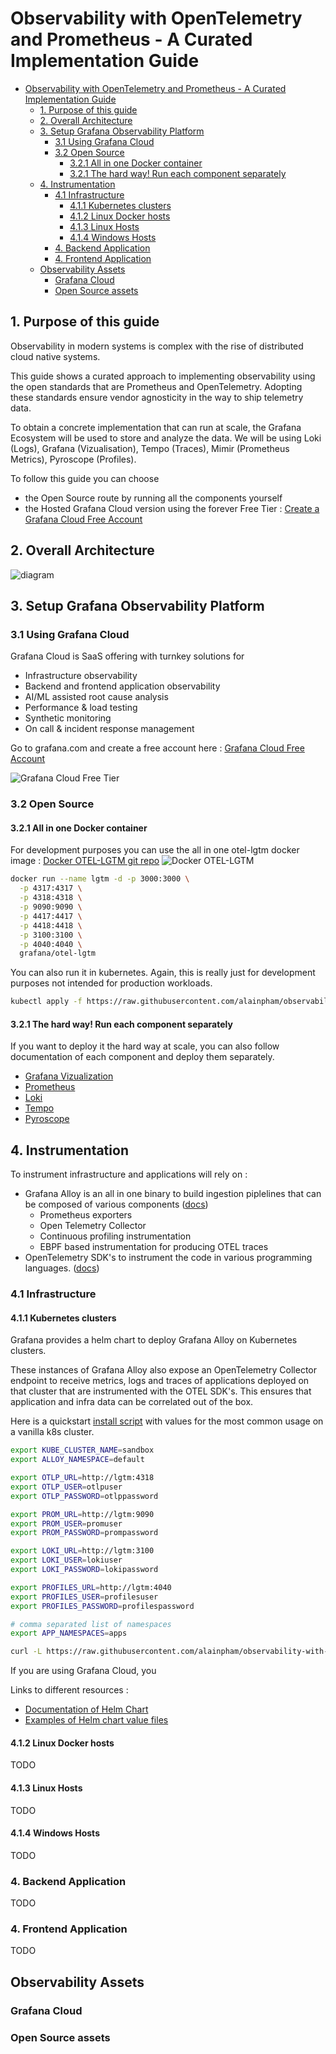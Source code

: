 # Observability with OpenTelemetry and Prometheus - A Curated Implementation Guide

- [Observability with OpenTelemetry and Prometheus - A Curated Implementation Guide](#observability-with-opentelemetry-and-prometheus---a-curated-implementation-guide)
  - [1. Purpose of this guide](#1-purpose-of-this-guide)
  - [2. Overall Architecture](#2-overall-architecture)
  - [3. Setup Grafana Observability Platform](#3-setup-grafana-observability-platform)
    - [3.1 Using Grafana Cloud](#31-using-grafana-cloud)
    - [3.2 Open Source](#32-open-source)
      - [3.2.1 All in one Docker container](#321-all-in-one-docker-container)
      - [3.2.1 The hard way! Run each component separately](#321-the-hard-way-run-each-component-separately)
  - [4. Instrumentation](#4-instrumentation)
    - [4.1 Infrastructure](#41-infrastructure)
      - [4.1.1 Kubernetes clusters](#411-kubernetes-clusters)
      - [4.1.2 Linux Docker hosts](#412-linux-docker-hosts)
      - [4.1.3 Linux Hosts](#413-linux-hosts)
      - [4.1.4 Windows Hosts](#414-windows-hosts)
    - [4. Backend Application](#4-backend-application)
    - [4. Frontend Application](#4-frontend-application)
  - [Observability Assets](#observability-assets)
    - [Grafana Cloud](#grafana-cloud)
    - [Open Source assets](#open-source-assets)


## 1. Purpose of this guide

Observability in modern systems is complex with the rise of distributed cloud native systems.

This guide shows a curated approach to implementing observability using the open standards that are Prometheus and OpenTelemetry. Adopting these standards ensure vendor agnosticity in the way to ship telemetry data.

To obtain a concrete implementation that can run at scale, the Grafana Ecosystem will be used to store and analyze the data. We will be using Loki (Logs), Grafana (Vizualisation), Tempo (Traces), Mimir (Prometheus Metrics), Pyroscope (Profiles).

To follow this guide you can choose 
- the Open Source route by running all the components yourself
- the Hosted Grafana Cloud version using the forever Free Tier : [Create a Grafana Cloud Free Account](https://grafana.com/auth/sign-up/create-user?pg=otelpromguide)

## 2. Overall Architecture

![diagram](graphics/observability-architecture.png)

## 3. Setup Grafana Observability Platform

### 3.1 Using Grafana Cloud 

Grafana Cloud is SaaS offering with turnkey solutions for
- Infrastructure observability
- Backend and frontend application observability
- AI/ML assisted root cause analysis
- Performance & load testing
- Synthetic monitoring
- On call & incident response management


Go to grafana.com and create a free account here : [Grafana Cloud Free Account](https://grafana.com/auth/sign-up/create-user?pg=otelpromguide)

![Grafana Cloud Free Tier](graphics/gc-free-tier.png)

### 3.2 Open Source

#### 3.2.1 All in one Docker container

For development purposes you can use the all in one otel-lgtm docker image : 
[Docker OTEL-LGTM git repo](https://github.com/grafana/docker-otel-lgtm)
![Docker OTEL-LGTM](https://github.com/grafana/docker-otel-lgtm/blob/main/img/overview.png?raw=true)

```bash
docker run --name lgtm -d -p 3000:3000 \
  -p 4317:4317 \
  -p 4318:4318 \
  -p 9090:9090 \
  -p 4417:4417 \
  -p 4418:4418 \
  -p 3100:3100 \
  -p 4040:4040 \
  grafana/otel-lgtm
```


You can also run it in kubernetes. Again, this is really just for development purposes not intended for production workloads.

```sh
kubectl apply -f https://raw.githubusercontent.com/alainpham/observability-with-opentelemetry-and-prometheus/refs/heads/master/src/lgtm.k8s.yaml -n default
```

#### 3.2.1 The hard way! Run each component separately

If you want to deploy it the hard way at scale, you can also follow documentation of each component and deploy them separately.

 - [Grafana Vizualization](https://grafana.com/docs/grafana/latest/setup-grafana/installation/)
 - [Prometheus](https://prometheus.io/docs/prometheus/latest/installation/)
 - [Loki](https://grafana.com/docs/loki/latest/setup/install/)
 - [Tempo](https://grafana.com/docs/tempo/latest/setup/)
 - [Pyroscope](https://grafana.com/docs/pyroscope/latest/get-started/)


## 4. Instrumentation

To instrument infrastructure and applications will rely on :
- Grafana Alloy is an all in one binary to build ingestion piplelines that can be composed of various components ([docs](https://grafana.com/docs/alloy/latest/))
  - Prometheus exporters
  - Open Telemetry Collector
  - Continuous profiling instrumentation
  - EBPF based instrumentation for producing OTEL traces
- OpenTelemetry SDK's to instrument the code in various programming languages. ([docs](https://opentelemetry.io/docs/languages/))

### 4.1 Infrastructure

#### 4.1.1 Kubernetes clusters

Grafana provides a helm chart to deploy Grafana Alloy on Kubernetes clusters. 

These instances of Grafana Alloy also expose an OpenTelemetry Collector endpoint to receive metrics, logs and traces of applications deployed on that cluster that are instrumented with the OTEL SDK's. This ensures that application and infra data can be correlated out of the box.


Here is a quickstart [install script](src/alloy-k8s-deploy.sh) with values for the most common usage on a vanilla k8s cluster.

```bash
export KUBE_CLUSTER_NAME=sandbox
export ALLOY_NAMESPACE=default

export OTLP_URL=http://lgtm:4318
export OTLP_USER=otlpuser
export OTLP_PASSWORD=otlppassword

export PROM_URL=http://lgtm:9090
export PROM_USER=promuser
export PROM_PASSWORD=prompassword

export LOKI_URL=http://lgtm:3100
export LOKI_USER=lokiuser
export LOKI_PASSWORD=lokipassword

export PROFILES_URL=http://lgtm:4040
export PROFILES_USER=profilesuser
export PROFILES_PASSWORD=profilespassword

# comma separated list of namespaces
export APP_NAMESPACES=apps

curl -L https://raw.githubusercontent.com/alainpham/observability-with-opentelemetry-and-prometheus/refs/heads/master/src/alloy-k8s-deploy.sh | sh
```

If you are using Grafana Cloud, you 

Links to different resources : 
- [Documentation of Helm Chart](https://github.com/grafana/k8s-monitoring-helm/blob/main/charts/k8s-monitoring/README.md)
- [Examples of Helm chart value files](https://github.com/grafana/k8s-monitoring-helm/tree/main/charts/k8s-monitoring/docs/examples)



#### 4.1.2 Linux Docker hosts

TODO

#### 4.1.3 Linux Hosts

TODO

#### 4.1.4 Windows Hosts

TODO

### 4. Backend Application

TODO

### 4. Frontend Application

TODO

## Observability Assets

### Grafana Cloud

### Open Source assets